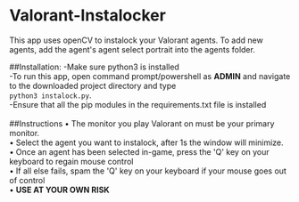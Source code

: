 # Valorant-Instalocker

This app uses openCV to instalock your Valorant agents. To add new agents, add the agent's agent select portrait into the agents folder.

##Installation:
-Make sure python3 is installed <br>
-To run this app, open command prompt/powershell as __ADMIN__ and navigate to the downloaded project directory and type <br> ```python3 instalock.py```. <br>
-Ensure that all the pip modules in the requirements.txt file is installed 
<br>
<br>
##Instructions
• The monitor you play Valorant on must be your primary monitor. <br>
• Select the agent you want to instalock, after 1s the window will minimize. <br>
• Once an agent has been selected in-game, press the 'Q' key on your keyboard to regain mouse control <br>
• If all else fails, spam the 'Q' key on your keyboard if your mouse goes out of control <br>
• __USE AT YOUR OWN RISK__ <br>
